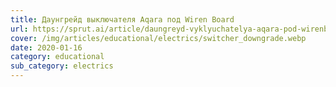 ```yaml
---
title: Даунгрейд выключателя Aqara под Wiren Board
url: https://sprut.ai/article/daungreyd-vyklyuchatelya-aqara-pod-wirenboard
cover: /img/articles/educational/electrics/switcher_downgrade.webp
date: 2020-01-16
category: educational
sub_category: electrics
---
```

